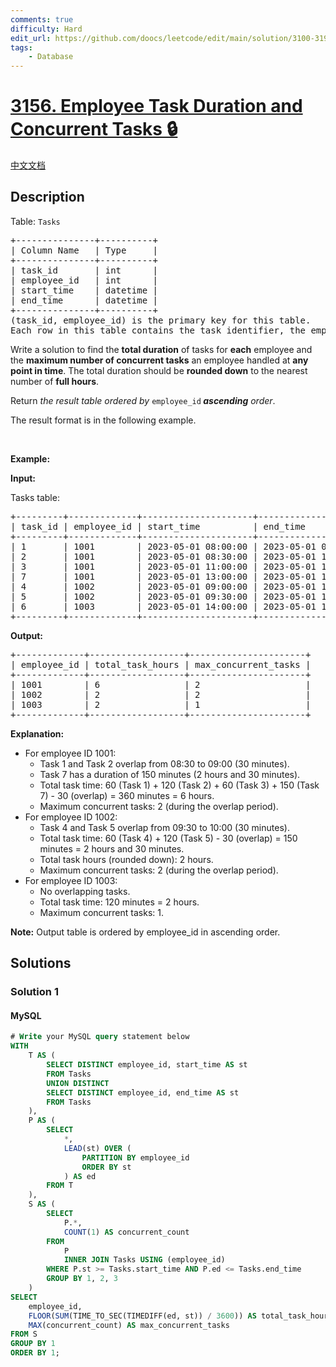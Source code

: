 ```yaml
---
comments: true
difficulty: Hard
edit_url: https://github.com/doocs/leetcode/edit/main/solution/3100-3199/3156.Employee%20Task%20Duration%20and%20Concurrent%20Tasks/README_EN.md
tags:
    - Database
---
```


<!-- problem:start -->

# [3156. Employee Task Duration and Concurrent Tasks 🔒](https://leetcode.com/problems/employee-task-duration-and-concurrent-tasks)

[中文文档](/solution/3100-3199/3156.Employee%20Task%20Duration%20and%20Concurrent%20Tasks/README.md)

## Description

<!-- description:start -->

<p>Table: <code>Tasks</code></p>

<pre>
+---------------+----------+
| Column Name   | Type     |
+---------------+----------+
| task_id       | int      |
| employee_id   | int      |
| start_time    | datetime |
| end_time      | datetime |
+---------------+----------+
(task_id, employee_id) is the primary key for this table.
Each row in this table contains the task identifier, the employee identifier, and the start and end times of each task.
</pre>

<p>Write a solution to find the <strong>total duration</strong> of tasks for <strong>each</strong> employee and the <strong>maximum number of concurrent tasks</strong> an employee handled at <strong>any point in time</strong>. The total duration should be <strong>rounded down</strong> to the nearest number of <strong>full hours</strong>.</p>

<p>Return <em>the result table ordered by</em>&nbsp;<code>employee_id</code><strong> <em>ascending</em></strong><em> order</em>.</p>

<p>The result format is in the following example.</p>

<p>&nbsp;</p>
<p><strong class="example">Example:</strong></p>

<div class="example-block">
<p><strong>Input:</strong></p>

<p>Tasks table:</p>

<pre class="example-io">
+---------+-------------+---------------------+---------------------+
| task_id | employee_id | start_time          | end_time            |
+---------+-------------+---------------------+---------------------+
| 1       | 1001        | 2023-05-01 08:00:00 | 2023-05-01 09:00:00 |
| 2       | 1001        | 2023-05-01 08:30:00 | 2023-05-01 10:30:00 |
| 3       | 1001        | 2023-05-01 11:00:00 | 2023-05-01 12:00:00 |
| 7       | 1001        | 2023-05-01 13:00:00 | 2023-05-01 15:30:00 |
| 4       | 1002        | 2023-05-01 09:00:00 | 2023-05-01 10:00:00 |
| 5       | 1002        | 2023-05-01 09:30:00 | 2023-05-01 11:30:00 |
| 6       | 1003        | 2023-05-01 14:00:00 | 2023-05-01 16:00:00 |
+---------+-------------+---------------------+---------------------+
</pre>

<p><strong>Output:</strong></p>

<pre class="example-io">
+-------------+------------------+----------------------+
| employee_id | total_task_hours | max_concurrent_tasks |
+-------------+------------------+----------------------+
| 1001        | 6                | 2                    |
| 1002        | 2                | 2                    |
| 1003        | 2                | 1                    |
+-------------+------------------+----------------------+
</pre>

<p><strong>Explanation:</strong></p>

<ul>
	<li>For employee ID 1001:
	<ul>
		<li>Task 1 and Task 2 overlap from 08:30 to 09:00 (30 minutes).</li>
		<li>Task 7 has a duration of 150 minutes (2 hours and 30 minutes).</li>
		<li>Total task time: 60 (Task 1) + 120 (Task 2) + 60 (Task 3) + 150 (Task 7) - 30 (overlap) = 360 minutes = 6 hours.</li>
		<li>Maximum concurrent tasks: 2 (during the overlap period).</li>
	</ul>
	</li>
	<li>For employee ID 1002:
	<ul>
		<li>Task 4 and Task 5 overlap from 09:30 to 10:00 (30 minutes).</li>
		<li>Total task time: 60 (Task 4) + 120 (Task 5) - 30 (overlap) = 150 minutes = 2 hours and 30 minutes.</li>
		<li>Total task hours (rounded down): 2 hours.</li>
		<li>Maximum concurrent tasks: 2 (during the overlap period).</li>
	</ul>
	</li>
	<li>For employee ID 1003:
	<ul>
		<li>No overlapping tasks.</li>
		<li>Total task time: 120 minutes = 2 hours.</li>
		<li>Maximum concurrent tasks: 1.</li>
	</ul>
	</li>
</ul>

<p><b>Note:</b> Output table is ordered by employee_id in ascending order.</p>
</div>

<!-- description:end -->

## Solutions

<!-- solution:start -->

### Solution 1

<!-- tabs:start -->

#### MySQL

```sql
# Write your MySQL query statement below
WITH
    T AS (
        SELECT DISTINCT employee_id, start_time AS st
        FROM Tasks
        UNION DISTINCT
        SELECT DISTINCT employee_id, end_time AS st
        FROM Tasks
    ),
    P AS (
        SELECT
            *,
            LEAD(st) OVER (
                PARTITION BY employee_id
                ORDER BY st
            ) AS ed
        FROM T
    ),
    S AS (
        SELECT
            P.*,
            COUNT(1) AS concurrent_count
        FROM
            P
            INNER JOIN Tasks USING (employee_id)
        WHERE P.st >= Tasks.start_time AND P.ed <= Tasks.end_time
        GROUP BY 1, 2, 3
    )
SELECT
    employee_id,
    FLOOR(SUM(TIME_TO_SEC(TIMEDIFF(ed, st)) / 3600)) AS total_task_hours,
    MAX(concurrent_count) AS max_concurrent_tasks
FROM S
GROUP BY 1
ORDER BY 1;
```

<!-- tabs:end -->

<!-- solution:end -->

<!-- problem:end -->
